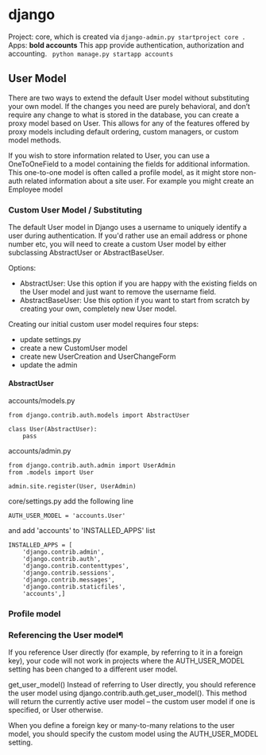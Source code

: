 # django
Project: 
core, which is created via ```django-admin.py startproject core .```
Apps:
**bold accounts**
    This app provide authentication, authorization and accounting.
    ``` python manage.py startapp accounts```

## User Model
There are two ways to extend the default User model without substituting your own model. If the changes you need are purely behavioral, and don’t require any change to what is stored in the database, you can create a proxy model based on User. This allows for any of the features offered by proxy models including default ordering, custom managers, or custom model methods.

If you wish to store information related to User, you can use a OneToOneField to a model containing the fields for additional information. This one-to-one model is often called a profile model, as it might store non-auth related information about a site user. For example you might create an Employee model

### Custom User Model / Substituting

The default User model in Django uses a username to uniquely identify a user during authentication. If you'd rather use an email address or phone number etc, you will need to create a custom User model by either subclassing AbstractUser or AbstractBaseUser.

Options:

* AbstractUser: Use this option if you are happy with the existing fields on the User model and just want to remove the username field.
* AbstractBaseUser: Use this option if you want to start from scratch by creating your own, completely new User model.

Creating our initial custom user model requires four steps:

* update settings.py
* create a new CustomUser model
* create new UserCreation and UserChangeForm
* update the admin

#### AbstractUser

accounts/models.py
```
from django.contrib.auth.models import AbstractUser

class User(AbstractUser):
    pass
```

accounts/admin.py
```from django.contrib import admin
from django.contrib.auth.admin import UserAdmin
from .models import User

admin.site.register(User, UserAdmin)
```
core/settings.py
add the following line

```
AUTH_USER_MODEL = 'accounts.User'
```
and add 'accounts' to 'INSTALLED_APPS' list
```
INSTALLED_APPS = [
    'django.contrib.admin',
    'django.contrib.auth',
    'django.contrib.contenttypes',
    'django.contrib.sessions',
    'django.contrib.messages',
    'django.contrib.staticfiles',
    'accounts',]
```
### Profile model

### Referencing the User model¶
If you reference User directly (for example, by referring to it in a foreign key), your code will not work in projects where the AUTH_USER_MODEL setting has been changed to a different user model.

get_user_model()
Instead of referring to User directly, you should reference the user model using django.contrib.auth.get_user_model(). This method will return the currently active user model – the custom user model if one is specified, or User otherwise.

When you define a foreign key or many-to-many relations to the user model, you should specify the custom model using the AUTH_USER_MODEL setting.